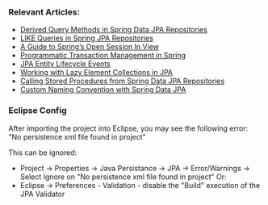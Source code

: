 ### Relevant Articles: 
- [Derived Query Methods in Spring Data JPA Repositories](https://www.baeldung.com/spring-data-derived-queries)
- [LIKE Queries in Spring JPA Repositories](https://www.baeldung.com/spring-jpa-like-queries)
- [A Guide to Spring’s Open Session In View](https://www.baeldung.com/spring-open-session-in-view)
- [Programmatic Transaction Management in Spring](https://www.baeldung.com/spring-programmatic-transaction-management)
- [JPA Entity Lifecycle Events](https://www.baeldung.com/jpa-entity-lifecycle-events)
- [Working with Lazy Element Collections in JPA](https://www.baeldung.com/java-jpa-lazy-collections)
- [Calling Stored Procedures from Spring Data JPA Repositories](https://www.baeldung.com/spring-data-jpa-stored-procedures)
- [Custom Naming Convention with Spring Data JPA](https://www.baeldung.com/spring-data-jpa-custom-naming)

### Eclipse Config 
After importing the project into Eclipse, you may see the following error:  
"No persistence xml file found in project"

This can be ignored: 
- Project -> Properties -> Java Persistance -> JPA -> Error/Warnings -> Select Ignore on "No persistence xml file found in project"
Or: 
- Eclipse -> Preferences - Validation - disable the "Build" execution of the JPA Validator 

